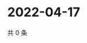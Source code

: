 # 2022-04-17

共 0 条

<!-- BEGIN WEIBO -->
<!-- 最后更新时间 Sun Apr 17 2022 22:13:56 GMT+0800 (China Standard Time) -->

<!-- END WEIBO -->
